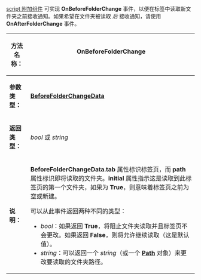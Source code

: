 [script 附加组件](/Manual/scripting/script_add-ins/README.zh.md) 可实现 **OnBeforeFolderChange** 事件，以便在标签中读取新文件夹之前接收通知。如果希望在文件夹被读取 *后* 接收通知，请使用 **OnAfterFolderChange** 事件。

<table>
<thead><tr><th>

**方法名称：**</th><th>
OnBeforeFolderChange
</th></tr></thead><tbody><tr><td>

**参数类型：**</td><td>

**[BeforeFolderChangeData](../scripting_objects/beforefolderchangedata.zh.md)**
</td></tr><tr><td>

**返回类型：**</td><td>

*bool* 或 *string*
</td></tr><tr><td>

**说明：**</td><td>

**BeforeFolderChangeData.tab** 属性标识标签页，而 **path** 属性标识即将读取的文件夹。**initial** 属性指示这是读取到此标签页的第一个文件夹，如果为 **True**，则意味着标签页之前为空或新建。

可以从此事件返回两种不同的类型：

- *bool*：如果返回 **True**，将阻止文件夹读取并且标签页不会更改。如果返回 **False**，则将允许继续读取（这是默认值）。
- *string*：可以返回一个 *string*（或一个 **[Path](../scripting_objects/path.zh.md)** 对象）来更改要读取的文件夹路径。
</td></tr></tbody>
</table>